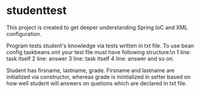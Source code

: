 # studenttest
This project is created to get deeper understanding Spring IoC and XML configuration.

Program tests student's knowledge via tests written in txt file.
To use bean config taskbeans.xml your test file must have following structure:\n
1 line: task itself
2 line: answer
3 line: task itself
4 line: answer
and so on.

Student has firsname, lastname, grade.
Firsname and lastname are initialized via constructor, whereas grade is inintialized in setter based on how well student will answers
on quetions which are declared in txt file.
